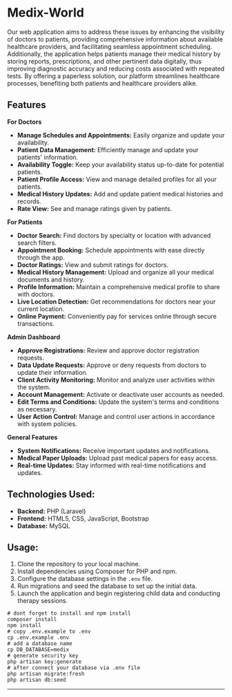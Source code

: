 # Medix-World
 Our web application aims to address these issues by enhancing the visibility of doctors to patients, providing comprehensive information about available healthcare providers, and facilitating seamless appointment scheduling. Additionally, the application helps patients manage their medical history by storing reports, prescriptions, and other pertinent data digitally, thus improving diagnostic accuracy and reducing costs associated with repeated tests. By offering a paperless solution, our platform streamlines healthcare processes, benefiting both patients and healthcare providers alike.


## Features

**For Doctors**
- **Manage Schedules and Appointments:** Easily organize and update your availability.
- **Patient Data Management:** Efficiently manage and update your patients' information.
- **Availability Toggle:** Keep your availability status up-to-date for potential patients.
- **Patient Profile Access:** View and manage detailed profiles for all your patients.
- **Medical History Updates:** Add and update patient medical histories and records.
- **Rate View:** See and manage ratings given by patients.

**For Patients**
- **Doctor Search:** Find doctors by specialty or location with advanced search filters.
- **Appointment Booking:** Schedule appointments with ease directly through the app.
- **Doctor Ratings:** View and submit ratings for doctors.
- **Medical History Management:** Upload and organize all your medical documents and history.
- **Profile Information:** Maintain a comprehensive medical profile to share with doctors.
- **Live Location Detection:** Get recommendations for doctors near your current location.
- **Online Payment:** Conveniently pay for services online through secure transactions.

**Admin Dashboard**
- **Approve Registrations:** Review and approve doctor registration requests.
- **Data Update Requests:** Approve or deny requests from doctors to update their information.
- **Client Activity Monitoring:** Monitor and analyze user activities within the system.
- **Account Management:** Activate or deactivate user accounts as needed.
- **Edit Terms and Conditions:** Update the system's terms and conditions as necessary.
- **User Action Control:** Manage and control user actions in accordance with system policies.

**General Features**
- **System Notifications:** Receive important updates and notifications.
- **Medical Paper Uploads:** Upload past medical papers for easy access.
- **Real-time Updates:** Stay informed with real-time notifications and updates.

## Technologies Used:

- **Backend:** PHP (Laravel)
- **Frontend:** HTML5, CSS, JavaScript, Bootstrap
- **Database:** MySQL

## Usage:

1. Clone the repository to your local machine.
2. Install dependencies using Composer for PHP and npm.
3. Configure the database settings in the `.env` file.
4. Run migrations and seed the database to set up the initial data.
5. Launch the application and begin registering child data and conducting therapy sessions.


```shell
# dont forget to install and npm install
composer install
npm install
# copy .env.example to .env
cp .env.example .env
# add a database name
cp DB_DATABASE=medix
# generate security key 
php artisan key:generate
# after connect your database via .env file
php artisan migrate:fresh
php artisan db:seed 
```
---
